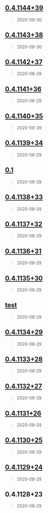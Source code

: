 
<a name="0.4.1144+39"></a>
## [0.4.1144+39](https://github.com/jascodes/fa/compare/0.4.1143+38...0.4.1144+39)

> 2020-08-30


<a name="0.4.1143+38"></a>
## [0.4.1143+38](https://github.com/jascodes/fa/compare/0.4.1142+37...0.4.1143+38)

> 2020-08-30


<a name="0.4.1142+37"></a>
## [0.4.1142+37](https://github.com/jascodes/fa/compare/0.4.1141+36...0.4.1142+37)

> 2020-08-29


<a name="0.4.1141+36"></a>
## [0.4.1141+36](https://github.com/jascodes/fa/compare/0.4.1140+35...0.4.1141+36)

> 2020-08-29


<a name="0.4.1140+35"></a>
## [0.4.1140+35](https://github.com/jascodes/fa/compare/0.4.1139+34...0.4.1140+35)

> 2020-08-29


<a name="0.4.1139+34"></a>
## [0.4.1139+34](https://github.com/jascodes/fa/compare/0.1...0.4.1139+34)

> 2020-08-29


<a name="0.1"></a>
## [0.1](https://github.com/jascodes/fa/compare/0.4.1138+33...0.1)

> 2020-08-29


<a name="0.4.1138+33"></a>
## [0.4.1138+33](https://github.com/jascodes/fa/compare/0.4.1137+32...0.4.1138+33)

> 2020-08-29


<a name="0.4.1137+32"></a>
## [0.4.1137+32](https://github.com/jascodes/fa/compare/0.4.1136+31...0.4.1137+32)

> 2020-08-29


<a name="0.4.1136+31"></a>
## [0.4.1136+31](https://github.com/jascodes/fa/compare/0.4.1135+30...0.4.1136+31)

> 2020-08-29


<a name="0.4.1135+30"></a>
## [0.4.1135+30](https://github.com/jascodes/fa/compare/test...0.4.1135+30)

> 2020-08-29


<a name="test"></a>
## [test](https://github.com/jascodes/fa/compare/0.4.1134+29...test)

> 2020-08-29


<a name="0.4.1134+29"></a>
## [0.4.1134+29](https://github.com/jascodes/fa/compare/0.4.1133+28...0.4.1134+29)

> 2020-08-29


<a name="0.4.1133+28"></a>
## [0.4.1133+28](https://github.com/jascodes/fa/compare/0.4.1132+27...0.4.1133+28)

> 2020-08-29


<a name="0.4.1132+27"></a>
## [0.4.1132+27](https://github.com/jascodes/fa/compare/0.4.1131+26...0.4.1132+27)

> 2020-08-29


<a name="0.4.1131+26"></a>
## [0.4.1131+26](https://github.com/jascodes/fa/compare/0.4.1130+25...0.4.1131+26)

> 2020-08-29


<a name="0.4.1130+25"></a>
## [0.4.1130+25](https://github.com/jascodes/fa/compare/0.4.1129+24...0.4.1130+25)

> 2020-08-29


<a name="0.4.1129+24"></a>
## [0.4.1129+24](https://github.com/jascodes/fa/compare/0.4.1128+23...0.4.1129+24)

> 2020-08-29


<a name="0.4.1128+23"></a>
## 0.4.1128+23

> 2020-08-29

